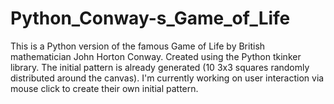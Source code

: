 # Python_Conway-s_Game_of_Life
This is a Python version of the famous Game of Life by British mathematician John Horton Conway. Created using the Python tkinker library. The initial pattern is already generated (10 3x3 squares randomly distributed around the canvas). I'm currently working on user interaction via mouse click to create their own initial pattern.
